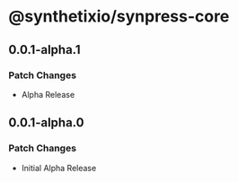 # @synthetixio/synpress-core

## 0.0.1-alpha.1

### Patch Changes

- Alpha Release

## 0.0.1-alpha.0

### Patch Changes

- Initial Alpha Release
